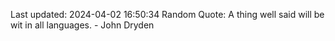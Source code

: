 Last updated: 2024-04-02 16:50:34
Random Quote: A thing well said will be wit in all languages. - John Dryden